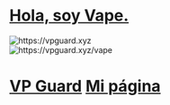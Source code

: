 
<h1><a href="https://vpguard.xyz/vape" target="_blank">Hola, soy Vape. </a></h1>
<img alt="https://vpguard.xyz" src="https://media.discordapp.net/attachments/998338855629488289/1036427106156032061/vapebanner.png">
<br>

<img class="center" alt="https://vpguard.xyz/vape" src="https://media.discordapp.net/attachments/998338855629488289/1036432529118474380/unknown.png">
<h1><a href="https://vpguard.xyz" target="_blank">VP Guard</a> <a href="https://vpguard.xyz/vape" target="_blank">Mi página</a></h1>
